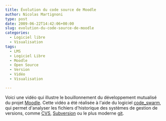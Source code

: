 ```yaml
---
title: Évolution du code source de Moodle
author: Nicolas Martignoni
type: post
date: 2009-06-22T14:42:06+00:00
slug: evolution-du-code-source-de-moodle
categories:
  - Logiciel libre
  - Visualisation
tags:
  - LMS
  - Logiciel Libre
  - Moodle
  - Open Source
  - Version
  - Vidéo
  - Visualisation

---
```

Voici une vidéo qui illustre le bouillonnement du développement mutualisé du projet [Moodle][1]. Cette vidéo a été réalisée à l'aide du logiciel [code_swarm][2], qui permet d'analyser les fichiers d'historique des systèmes de gestion de versions, comme [CVS][3], [Subversion][4] ou le plus moderne [git][5].

<div class="video-container">
</div>

 [1]: http://moodle.org/
 [2]: http://vis.cs.ucdavis.edu/~ogawa/codeswarm/
 [3]: http://www.nongnu.org/cvs/
 [4]: http://subversion.tigris.org/
 [5]: http://git-scm.com/